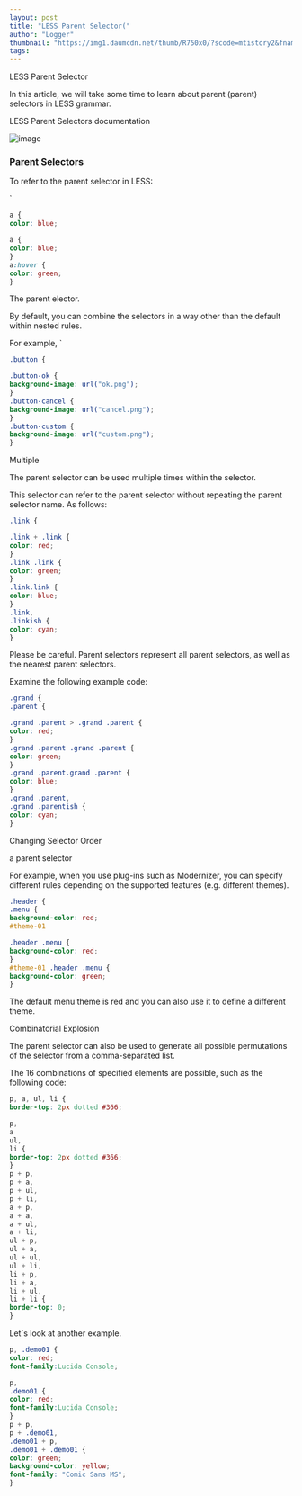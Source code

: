 ```yaml
---
layout: post
title: "LESS Parent Selector("
author: "Logger"
thumbnail: "https://img1.daumcdn.net/thumb/R750x0/?scode=mtistory2&fname=https%3A%2F%2Ft1.daumcdn.net%2Fcfile%2Ftistory%2F232D1949574D3AA32E"
tags: 
---
```



LESS Parent Selector

In this article, we will take some time to learn about parent (parent) selectors in LESS grammar.

LESS Parent Selectors documentation

![image](https://t1.daumcdn.net/cfile/tistory/232D1949574D3AA32E)

### Parent Selectors

To refer to the parent selector in LESS:

`

```css
a {
color: blue;
```

```css
a {
color: blue;
}
a:hover {
color: green;
}
```

The parent elector.

By default, you can combine the selectors in a way other than the default within nested rules.

For example, `

```css
.button {
```

```css
.button-ok {
background-image: url("ok.png");
}
.button-cancel {
background-image: url("cancel.png");
}
.button-custom {
background-image: url("custom.png");
}
```

Multiple

The parent selector can be used multiple times within the selector.

This selector can refer to the parent selector without repeating the parent selector name. As follows:

```css
.link {
```

```css
.link + .link {
color: red;
}
.link .link {
color: green;
}
.link.link {
color: blue;
}
.link,
.linkish {
color: cyan;
}

```

Please be careful. Parent selectors represent all parent selectors, as well as the nearest parent selectors.

Examine the following example code:

```css
.grand {
.parent {
```

```css
.grand .parent > .grand .parent {
color: red;
}
.grand .parent .grand .parent {
color: green;
}
.grand .parent.grand .parent {
color: blue;
}
.grand .parent,
.grand .parentish {
color: cyan;
}

```

Changing Selector Order

a parent selector

For example, when you use plug-ins such as Modernizer, you can specify different rules depending on the supported features (e.g. different themes).

```css
.header {
.menu {
background-color: red;
#theme-01
```

```css
.header .menu {
background-color: red;
}
#theme-01 .header .menu {
background-color: green;
}
```

The default menu theme is red and you can also use it to define a different theme.

Combinatorial Explosion

The parent selector can also be used to generate all possible permutations of the selector from a comma-separated list.

The 16 combinations of specified elements are possible, such as the following code:

```css
p, a, ul, li {
border-top: 2px dotted #366;
```

```css
p,
a
ul,
li {
border-top: 2px dotted #366;
}
p + p,
p + a,
p + ul,
p + li,
a + p,
a + a,
a + ul,
a + li,
ul + p,
ul + a,
ul + ul,
ul + li,
li + p,
li + a,
li + ul,
li + li {
border-top: 0;
}
```

Let`s look at another example.

```css
p, .demo01 {
color: red;
font-family:Lucida Console;
```

```css
p,
.demo01 {
color: red;
font-family:Lucida Console;
}
p + p,
p + .demo01,
.demo01 + p,
.demo01 + .demo01 {
color: green;
background-color: yellow;
font-family: "Comic Sans MS";
}
```